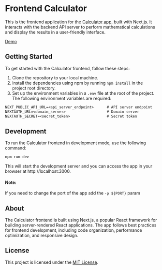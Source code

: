 # Frontend Calculator

This is the frontend application for the [Calculator app](https://github.com/alexander9306/truenorth-calculator-api), built with Next.js. It interacts with the backend API server to perform mathematical calculations and display the results in a user-friendly interface.

[Demo](https://react-calculator-with-records.vercel.app/)

## Getting Started

To get started with the Calculator frontend, follow these steps:

1. Clone the repository to your local machine.
2. Install the dependencies using npm by running `npm install` in the project root directory.
3. Set up the environment variables in a `.env` file at the root of the project. The following environment variables are required:

```diff
NEXT_PUBLIC_API_URL=<api_server_endpoint>      # API server endpoint
NEXTAUTH_URL=<domain_server>                   # Domain server
NEXTAUTH_SECRET=<secret_token>                 # Secret token
```

## Development

To run the Calculator frontend in development mode, use the following command:

```bash
npm run dev
```

This will start the development server and you can access the app in your browser at http://localhost:3000.

#### Note:

If you need to change the port of the app add the `-p ${PORT}` param

## About

The Calculator frontend is built using Next.js, a popular React framework for building server-rendered React applications. The app follows best practices for frontend development, including code organization, performance optimization, and responsive design.

## License

This project is licensed under the [MIT License](https://opensource.org/licenses/MIT).
